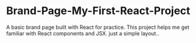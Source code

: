 # Brand-Page-My-First-React-Project
A basic brand page built with React for practice. This project helps me get familiar with React components and JSX. just a simple layout..
